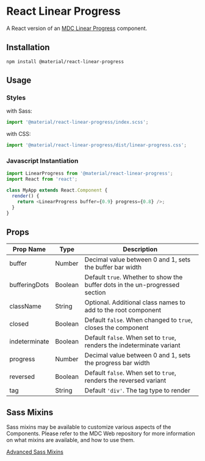 # React Linear Progress

A React version of an [MDC Linear Progress](https://github.com/material-components/material-components-web/tree/master/packages/mdc-linear-progress) component.

## Installation

```
npm install @material/react-linear-progress
```

## Usage

### Styles

with Sass:

```js
import '@material/react-linear-progress/index.scss';
```

with CSS:

```js
import '@material/react-linear-progress/dist/linear-progress.css';
```

### Javascript Instantiation

```js
import LinearProgress from '@material/react-linear-progress';
import React from 'react';

class MyApp extends React.Component {
  render() {
    return <LinearProgress buffer={0.9} progress={0.8} />;
  }
}
```

## Props

| Prop Name     | Type    | Description                                                                  |
| ------------- | ------- | ---------------------------------------------------------------------------- |
| buffer        | Number  | Decimal value between 0 and 1, sets the buffer bar width                     |
| bufferingDots | Boolean | Default `true`. Whether to show the buffer dots in the un-progressed section |
| className     | String  | Optional. Additional class names to add to the root component                |
| closed        | Boolean | Default `false`. When changed to `true`, closes the component                |
| indeterminate | Boolean | Default `false`. When set to `true`, renders the indeterminate variant       |
| progress      | Number  | Decimal value between 0 and 1, sets the progress bar width                   |
| reversed      | Boolean | Default `false`. When set to `true`, renders the reversed variant            |
| tag           | String  | Default `'div'`. The tag type to render                                      |

## Sass Mixins

Sass mixins may be available to customize various aspects of the Components. Please refer to the
MDC Web repository for more information on what mixins are available, and how to use them.

[Advanced Sass Mixins](https://github.com/material-components/material-components-web/tree/master/packages/mdc-linear-progress#sass-mixins)
